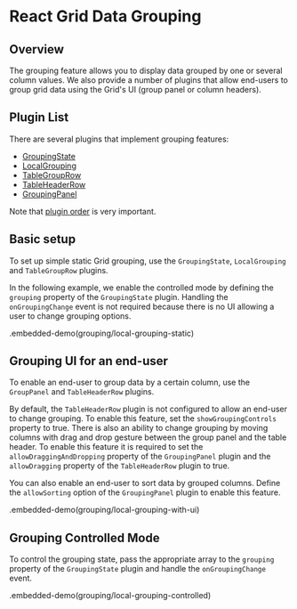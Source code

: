 # React Grid Data Grouping

## Overview

The grouping feature allows you to display data grouped by one or several
column values. We also provide a number of plugins that allow end-users to group grid data using the Grid's UI (group panel or column headers).

## Plugin List

There are several plugins that implement grouping features:
- [GroupingState](../reference/grouping-state.md)
- [LocalGrouping](../reference/local-grouping.md)
- [TableGroupRow](../reference/table-group-row.md)
- [TableHeaderRow](../reference/table-header-row.md)
- [GroupingPanel](../reference/grouping-panel.md)

Note that [plugin order](../README.md#plugin-order) is very important.

## Basic setup

To set up simple static Grid grouping, use the `GroupingState`, `LocalGrouping` and `TableGroupRow` plugins.

In the following example, we enable the controlled mode by defining the `grouping` property of the `GroupingState` plugin. Handling the `onGroupingChange` event is not required because there is no UI allowing a user to change grouping options.

.embedded-demo(grouping/local-grouping-static)

## Grouping UI for an end-user

To enable an end-user to group data by a certain column, use the `GroupPanel` and `TableHeaderRow` plugins.

By default, the `TableHeaderRow` plugin is not configured to allow an end-user to change grouping. To enable this feature, set the `showGroupingControls` property to true. There is also an ability to change grouping by moving columns with drag and drop gesture between the group panel and the table header. To enable this feature it is required to set the `allowDraggingAndDropping` property of the `GroupingPanel` plugin and the `allowDragging` property of the `TableHeaderRow` plugin to true.

You can also enable an end-user to sort data by grouped columns. Define the `allowSorting` option of the `GroupingPanel` plugin to enable this feature.

.embedded-demo(grouping/local-grouping-with-ui)

## Grouping Controlled Mode

To control the grouping state, pass the appropriate array to the `grouping` property of the `GroupingState` plugin and handle the `onGroupingChange` event.

.embedded-demo(grouping/local-grouping-controlled)

